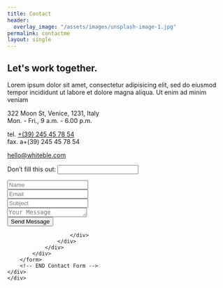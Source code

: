 ```yaml
---
title: Contact
header:
  overlay_image: "/assets/images/unsplash-image-1.jpg"
permalink: contactme
layout: single
---
```



<div class="col-md-12 padding-leftright-null">
<div class="text padding-topbottom-null">
    <h2 class="heading margin-bottom-null">Let's work together<span class="color">.</span></h2>
</div>
</div>
<div class="col-md-12 wrap-text">
	<div class="row">
	<div class="col-sm-4 padding-leftright-null">
	    <div class="text small">
	        <p class="small margin-bottom">Lorem ipsum dolor sit amet, consectetur adipisicing elit, sed do eiusmod tempor incididunt ut labore et dolore magna aliqua. Ut enim ad minim veniam</p>
	        <p class="small grey-dark">322 Moon St, Venice, 1231, Italy<br>
	            Mon. - Fri., 9 a.m. - 6.00 p.m.</p>
	        <p class="small grey-dark">tel. <a href="#" class="grey-dark">+(39) 245 45 78 54</a><br>
	            fax. a+(39) 245 45 78 54
	        </p>
	        <p class="small"><a href="#" class="simple">hello@whiteble.com</a></p>
	    </div>
	</div>
	<div class="col-sm-8 padding-leftright-null">
	    <!-- Contact Form -->
	    <form id="contact-form" class="padding-md padding-md-topbottom-null"netlify-honeypot="bot-field" onSubmit="alert('Thank you for your feedback.')" netlify>
	    	<p class="hidden">
				<label>Don’t fill this out: <input name="bot-field"></label>
			</p>
	        <div class="row no-margin">
	            <div class="col-md-6 ">
	                <div class="text small padding-topbottom-null">
	                    <input class="form-field" name="name" id="name" type="text" placeholder="Name">
	                </div>
	            </div>
	            <div class="col-md-6 ">
	                <div class="text small padding-topbottom-null">
	                    <input class="form-field" name="mail" id="mail" type="text" placeholder="Email">
	                </div>
	            </div>
	        </div>
	        <div class="row no-margin">
	            <div class="col-md-6 ">
	                <div class="text small padding-topbottom-null">
	                    <input class="form-field" name="subjectForm" id="subjectForm" type="text" placeholder="Subject">
	                </div>
	            </div>
	            <div class="col-md-6 ">
	                <div class="text small padding-topbottom-null">
	                    <textarea class="form-field" name="messageForm" id="messageForm" rows="1" placeholder="Your Message"></textarea>
	                </div>
	            </div>
	            <div class="col-md-6 padding-leftright-null">
	                <div class="text small padding-topbottom-null">
	                    <div class="submit-area padding-onlytop-sm">
	                        <input type="submit" id="submit-contact" class="btn-alt active shadow" value="Send Message">
	                        
	                    </div>
	                </div>
	            </div>
	        </div>
	    </form>
	    <!-- END Contact Form -->
	</div>
	</div>
</div>